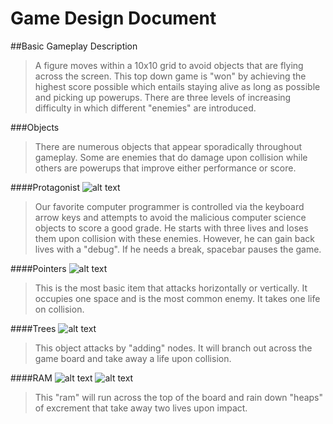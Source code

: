 # Game Design Document

##Basic Gameplay Description
> A figure moves within a 10x10 grid to avoid objects that are flying across the screen. This top down game is "won" by achieving the highest score possible which entails staying alive as long as possible and picking up powerups. There are three levels of increasing difficulty in which different "enemies" are introduced.

###Objects
> There are numerous objects that appear sporadically throughout gameplay. Some are enemies that do damage upon collision while others are powerups that improve either performance or score.

####Protagonist
![alt text](https://github.com/usc-csci102-spring2013/game_rexxu/redekopp.jpg "Mad Computer Scientist")
>  Our favorite computer programmer is controlled via the keyboard arrow keys and attempts to avoid the malicious computer science objects to score a good grade. He starts with three lives and loses them upon collision with these enemies. However, he can gain back lives with a "debug". If he needs a break, spacebar pauses the game.

####Pointers
![alt text](http://www.psdgraphics.com/file/mouse-cursor-icon.jpg "Pointer")
>   This is the most basic item that attacks horizontally or vertically. It occupies one space and is the most common enemy. It takes one life on collision.

####Trees
![alt text](http://theory.cs.uvic.ca/inf/tree/redblack.gif "Red Black Tree")
>  This object attacks by "adding" nodes. It will branch out across the game board and take away a life upon collision.

####RAM
![alt text](http://www.animateit.net/data/media/124/ram.gif "RAM")
![alt text](http://www.mattbors.com/images/turd.gif "Heap")
>  This "ram" will run across the top of the board and rain down "heaps" of excrement that take away two lives upon impact.

####
